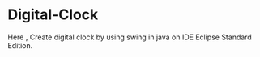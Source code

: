 # Digital-Clock
Here , Create digital clock by using swing in java on IDE Eclipse Standard Edition.
